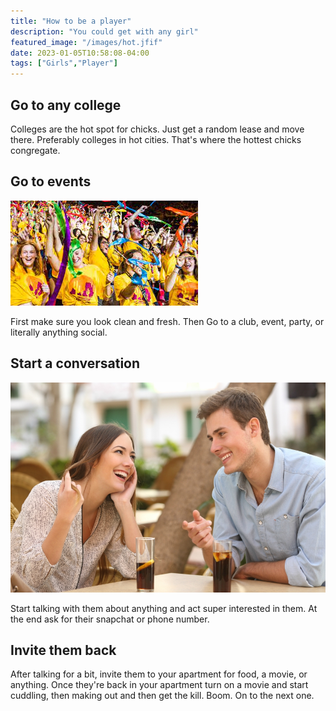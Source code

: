 ```yaml
---
title: "How to be a player"
description: "You could get with any girl"
featured_image: "/images/hot.jfif"
date: 2023-01-05T10:58:08-04:00
tags: ["Girls","Player"]
---
```




## Go to any college

Colleges are the hot spot for chicks. Just get a random lease and move there. Preferably colleges in hot cities. That's where the hottest chicks congregate.


## Go to events
![asu](/images/asy.jfif)

First make sure you look clean and fresh. Then Go to a club, event, party, or literally anything social. 

## Start a conversation 

![convo](/content/images/girlguy.jpg)

Start talking with them about anything and act super interested in them. At the end ask for their snapchat or phone number. 


## Invite them back

After talking for a bit, invite them to your apartment for food, a movie, or anything. Once they're back in your apartment turn on a movie and start cuddling, then making out and then get the kill. Boom. On to the next one.



